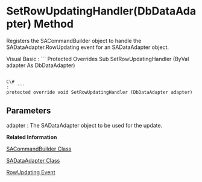 <!-- loio3c10bca46c5f1014862dd3beb85211bf -->

# SetRowUpdatingHandler\(DbDataAdapter\) Method

Registers the SACommandBuilder object to handle the SADataAdapter.RowUpdating event for an SADataAdapter object.



Visual Basic
:   ```
Protected Overrides Sub SetRowUpdatingHandler (ByVal adapter As DbDataAdapter)
```

C\#
:   ```
protected override void SetRowUpdatingHandler (DbDataAdapter adapter)
```



## Parameters

adapter
:   The SADataAdapter object to be used for the update.

**Related Information**  


[SACommandBuilder Class](sacommandbuilder-class-3c10cc1.md "A way to generate single-table SQL statements that reconcile changes made to a DataSet with the data in the associated database.")

[SADataAdapter Class](sadataadapter-class-3c15f91.md "Represents a set of commands and a database connection used to fill a System.Data.DataSet and to update a database.")

[RowUpdating Event](rowupdating-event-3c1585a.md "Occurs during an update before a command is executed against the data source.")

